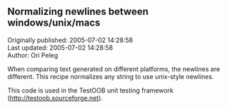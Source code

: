## Normalizing newlines between windows/unix/macs  
Originally published: 2005-07-02 14:28:58  
Last updated: 2005-07-02 14:28:58  
Author: Ori Peleg  
  
When comparing text generated on different platforms, the newlines are different. This recipe normalizes any string to use unix-style newlines.

This code is used in the TestOOB unit testing framework (http://testoob.sourceforge.net).